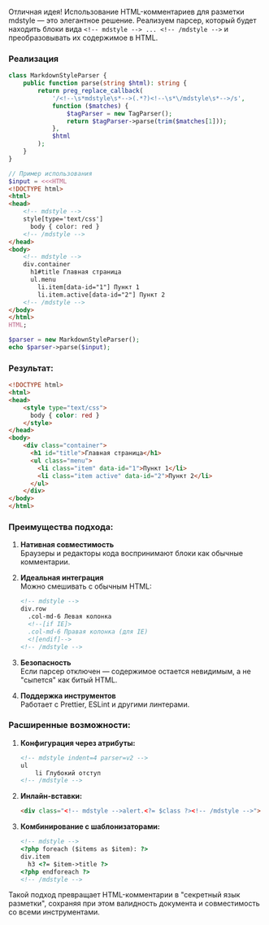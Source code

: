 Отличная идея! Использование HTML-комментариев для разметки mdstyle — это элегантное решение. Реализуем парсер, который будет находить блоки вида `<!-- mdstyle --> ... <!-- /mdstyle -->` и преобразовывать их содержимое в HTML.

### Реализация

```php
class MarkdownStyleParser {
    public function parse(string $html): string {
        return preg_replace_callback(
            '/<!--\s*mdstyle\s*-->(.*?)<!--\s*\/mdstyle\s*-->/s',
            function ($matches) {
                $tagParser = new TagParser();
                return $tagParser->parse(trim($matches[1]));
            },
            $html
        );
    }
}

// Пример использования
$input = <<<HTML
<!DOCTYPE html>
<html>
<head>
    <!-- mdstyle -->
    style[type='text/css']
      body { color: red }
    <!-- /mdstyle -->
</head>
<body>
    <!-- mdstyle -->
    div.container
      h1#title Главная страница
      ul.menu
        li.item[data-id="1"] Пункт 1
        li.item.active[data-id="2"] Пункт 2
    <!-- /mdstyle -->
</body>
</html>
HTML;

$parser = new MarkdownStyleParser();
echo $parser->parse($input);
```

### Результат:
```html
<!DOCTYPE html>
<html>
<head>
    <style type="text/css">
      body { color: red }
    </style>
</head>
<body>
    <div class="container">
      <h1 id="title">Главная страница</h1>
      <ul class="menu">
        <li class="item" data-id="1">Пункт 1</li>
        <li class="item active" data-id="2">Пункт 2</li>
      </ul>
    </div>
</body>
</html>
```

### Преимущества подхода:
1. **Нативная совместимость**  
   Браузеры и редакторы кода воспринимают блоки как обычные комментарии.

2. **Идеальная интеграция**  
   Можно смешивать с обычным HTML:
   ```html
   <!-- mdstyle -->
   div.row
     .col-md-6 Левая колонка
     <!--[if IE]>
     .col-md-6 Правая колонка (для IE)
     <![endif]-->
   <!-- /mdstyle -->
   ```

3. **Безопасность**  
   Если парсер отключен — содержимое остается невидимым, а не "сыпется" как битый HTML.

4. **Поддержка инструментов**  
   Работает с Prettier, ESLint и другими линтерами.

### Расширенные возможности:
1. **Конфигурация через атрибуты:**
   ```html
   <!-- mdstyle indent=4 parser=v2 -->
   ul
       li Глубокий отступ
   <!-- /mdstyle -->
   ```

2. **Инлайн-вставки:**
   ```html
   <div class="<!-- mdstyle -->alert.<?= $class ?><!-- /mdstyle -->">
   ```

3. **Комбинирование с шаблонизаторами:**
   ```html
   <!-- mdstyle -->
   <?php foreach ($items as $item): ?>
   div.item
     h3 <?= $item->title ?>
   <?php endforeach ?>
   <!-- /mdstyle -->
   ```

Такой подход превращает HTML-комментарии в "секретный язык разметки", сохраняя при этом валидность документа и совместимость со всеми инструментами.
